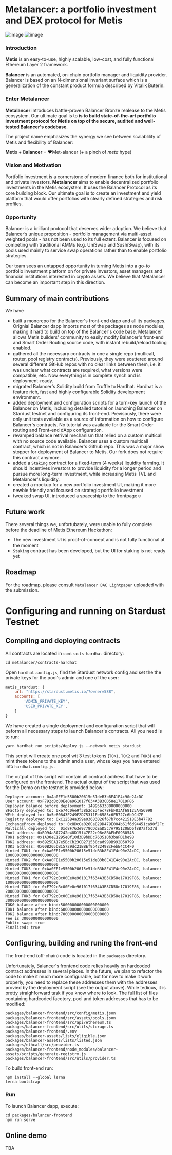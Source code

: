 #  Metalancer: a portfolio investment and DEX protocol for Metis
![image](https://user-images.githubusercontent.com/80399594/146687997-1eac15dd-ad7d-4a90-9038-4c2ace249697.png)
![image](https://user-images.githubusercontent.com/80399594/147783504-f4d4366e-8f24-41d5-9f42-5f5b5947d97c.png)

### Introduction
**Metis** is an easy-to-use, highly scalable, low-cost, and fully functional Ethereum Layer 2 framework.

**Balancer** is an automated, on-chain portfolio manager and liquidity provider. Balancer is based on an N-dimensional invariant surface which is a generalization of the constant product formula described by Vitalik Buterin.

### Enter Metalancer
**Metalancer** introduces battle-proven Balancer Bronze realease to the Metis ecosystem. Our ultimate goal is to **is to build state-of-the-art portfolio investment protocol for Metis on top of the secure, audited and well-tested Balancer's codebase**. 

The project name emphasizes the synergy we see between scalablility of Metis and flexibility of Balancer: 

**Met**is + B**alancer** = ❤️Met-alancer (+ a pinch of _meta_ hype)

### Vision and Motivation

Portfolio investment is a cornerstone of modern finance both for institutional and private investors. **Metalancer** aims to enable decentralized portfolio investments in the Metis ecosystem. It uses the Balancer Protocol as its core building block. Our ultimate goal is to create an investment and yield platform that would offer portfolios with clearly defined strategies and risk profiles. 

### Opportunity

Balancer is a brilliant protocol that deserves wider adoption. We believe that Balancer’s unique proposition - portfolio management via multi-asset weighted pools - has not been used to its full extent. Balancer is focused on competing with traditional AMMs (e.g. UniSwap and SushiSwap), with its pools used mainly to service swap operations rather than to enable portfolio strategies.

Our team sees an untapped opportunity in turning Metis into a go-to portfolio investment platform on  for private investors, asset managers and financial institutions interested in crypto assets. We believe that Metalancer can become an important step in this direction.


## Summary of main contributions

We have 

* built a monorepo for the Balancer's front-end dapp and all its packages. Orignial Balancer dapp imports most of the packages as node modules, making it hard to build on top of the Balancer's code base. Metalancer allows Metis builders' community to easily modify Balancer's front-end and Smart Order Routing source code, with instant rebuild/reload tooling enabled.
* gathered all the necessary contracts in one a single repo (mutlicall, router, pool registry contracts). Previously, they were scattered around several different GitHub repos with no clear links between them, i.e. it was unclear what contracts are required, what versions were compatible, etc. Now everything is in complete synch and is deployment-ready.
* migrated Balancer's Solidity build from Truffle to Hardhat. Hardhat is a feature rich, fast and highly configurable Solidity development environment.
* added deployment and configuration scripts for a turn-key launch of the Balancer on Metis, including detailed tutorial on launching Balancer on Stardust testnet and configuring its front-end. Previsously, there were only unit tests available as a source of information on how to configure Balancer's contracts. No tutorial was available for the Smart Order routing and Front-end dApp configuration. 
* revamped balance retrival mechanism that relied on a custom multicall with no source code available. Balancer uses a custom multicall contract, which is not in Balancer's Github repo. This was a major show stopper for deployment of Balancer to Metis. Our fork does not require this contract anymore.
* added a `Staking` contract for a fixed-term (4 weeks) liquidity farming. It should incentives investors to provide liquidity for a longer period and pursue more long-term investment, while increasing Metis TVL and Metalancer's liquidity. 
* created a mockup for a new portfolio investment UI, making it more newbie friendly and focused on strategic portfolio investment
* tweaked swap UI, introduced a spaceship to the frontpage☺️

## Future work

There several things we, unfortubately, were unable to fully complete before the deadline of Metis Ethereum Hackathon: 

- The new investment UI is proof-of-concept and is not fully functional at the moment
- `Staking` contract has been developed, but the UI for staking is not ready yet

## Roadmap
For the roadmap, please consult `Metalancer DAC Lightpaper` uploaded with the submission.

# Configuring and running on Stardust Testnet

## Compiling and deploying contracts

All contracts are located in `contracts-hardhat` directory:

```shell
cd metalancer/contracts-hardhat
```
Open `hardhat.config.js`, find the Stardust network config and set the the private keys for the pool's admin and one of the user:

```js
metis_stardust: {
    url: "https://stardust.metis.io/?owner=588",
    accounts: [
        'ADMIN_PRIVATE_KEY',
        'USER_PRIVATE_KEY',
    ]      
}
```
We have created a single deployment and configuration script that will peform all necessary steps to launch Balancer's contracts. All you need is to run:

```shell
yarn hardhat run scripts/deploy.js --network metis_stardust
```

This script will create one pool wit 3 test tokens (`TOK1`, `TOK2` and `TOK3`) and mint these tokens to the admin and a user, whose keys you have entered into `hardhat.config.js`.

The output of this script will contain all contract address that have to be configured on the frontend. The actual output of the script that was used for the Demo on the testnet is provided below:

```
Deployer account: 0xAa0FE1e5500b20615e51deB3b8E41E4c90e2AcDC
User account: 0xF792cBc00Ee0e961017f634A3B3CD58e17019F86
Deployer balance before deployment: 1499563380000000000
BFactory deployed to: 0xe74C0Ae9f38b2dE34ec78FbF83Af68125A456998
WEth deployed to: 0x5e60843E249F2D75311Fe6583c6FB727c6b9Cd7F
Registry deployed to: 0xC125B4a359e03683B26f67b7cc421518E5b47F82
ExchangeProxy deployed to: 0x8DcCa026Ca829D479E004b61f6d94451ca90f2Fc
Multicall deployed to:  0xd8F763e9778CDcEaD5c7A795120ED6f8B7af537d
Pool address: 0xB994a8A7242e48D15f47E22e98e8BAEbE09B0548
TOK1 address: 0x1A30eE1295e0f10d3D9bDDc763510b3baFD1be98
TOK2 address: 0x6925EA17e5BcCb23CB271530cad999B992D50799
TOK3 address: 0x00B205bB15729dc21BBEf9b422498cFebE4CC4F0
Minted TOK1 for 0xAa0FE1e5500b20615e51deB3b8E41E4c90e2AcDC, balance: 10000000000000000000000
Minted TOK2 for 0xAa0FE1e5500b20615e51deB3b8E41E4c90e2AcDC, balance: 20000000000000000000000
Minted TOK3 for 0xAa0FE1e5500b20615e51deB3b8E41E4c90e2AcDC, balance: 30000000000000000000000
Minted TOK1 for 0xF792cBc00Ee0e961017f634A3B3CD58e17019F86, balance: 10000000000000000000000
Minted TOK2 for 0xF792cBc00Ee0e961017f634A3B3CD58e17019F86, balance: 20000000000000000000000
Minted TOK3 for 0xF792cBc00Ee0e961017f634A3B3CD58e17019F86, balance: 30000000000000000000000
TOK0 balance after bind:500000000000000000000
TOK1 balance after bind:600000000000000000000
TOK2 balance after bind:700000000000000000000
Fee is 3000000000000000
Public swap: true
Finalized: true
```



## Configuring, building and runing the front-end

The front-end (off-chain) code is located in the `packages` directory.

Unfortunately, Balancer's frontend code relies heavily on hardcoded contract addresses in several places. In the future, we plan to refactor the code to make it much more configurable, but for now to make it work properly, you need to replace these addresses them with the addresses provied by the deployment script (see the output above). While tedious, it is pretty straighforward task if you know where to look. The full list of files containing hardcoded facotory, pool and token addresses that has to be modified:

```
packages/balancer-frontend/src/config/metis.json
packages/balancer-frontend/src/assets/pools.json
packages/balancer-frontend/src/api/ethereum.ts
packages/balancer-frontend/src/utils/storage.ts
packages/balancer-frontend/.env
packages/balancer-assets/lists/eligible.json
packages/balancer-assets/lists/listed.json
packages/ethcall/src/provider.ts
packages/balancer-frontend/node_modules/balancer-assets/scripts/generate-registry.js
packages/balancer-frontend/src/utils/provider.ts
```



To build front-end run:

```
npm install --global lerna
lerna bootstrap
```

### Run

To launch Balancer dapp, execute:

```
cd packages/balancer-frontend
npm run serve
```
## Online demo

TBA
